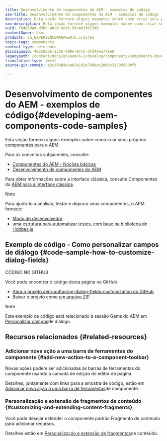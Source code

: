 ```yaml
---
title: Desenvolvimento de componentes do AEM - exemplos de código
seo-title: Desenvolvimento de componentes do AEM - exemplos de código
description: Esta seção fornece alguns exemplos sobre como criar seus próprios componentes para o AEM.
seo-description: Esta seção fornece alguns exemplos sobre como criar seus próprios componentes para o AEM.
uuid: 764b5dad-d3bb-48c6-9e93-9dc4e3f623db
contentOwner: User
products: SG_EXPERIENCEMANAGER/6.5/SITES
topic-tags: components
content-type: reference
discoiquuid: 402c0d6b-2c26-490a-97c5-dfd4dea778e0
legacypath: /content/docs/en/aem/6-2/develop/components/components-develop
translation-type: tm+mt
source-git-commit: a3c303d4e3a85e1b2e794bec2006c335056309fb

---
```



# Desenvolvimento de componentes do AEM - exemplos de código{#developing-aem-components-code-samples}

Esta seção fornece alguns exemplos sobre como criar seus próprios componentes para o AEM.

Para os conceitos subjacentes, consulte:

* [Componentes do AEM - Noções básicas](/help/sites-developing/components-basics.md)
* [Desenvolvimento de componentes do AEM](/help/sites-developing/developing-components.md)

Para obter informações sobre a interface clássica, consulte Componentes do [AEM para a interface clássica](/help/sites-developing/developing-components-classic.md).

>[!NOTE]
>
>Para ajudá-lo a analisar, testar e depurar seus componentes, o AEM fornece:
>
>* [Modo de desenvolvedor](/help/sites-developing/developer-mode.md)
>* uma [estrutura para automatizar testes, com base na biblioteca do Hobbes.js](/help/sites-developing/hobbes.md)
>



## Exemplo de código - Como personalizar campos de diálogo {#code-sample-how-to-customize-dialog-fields}

CÓDIGO NO GITHUB

Você pode encontrar o código desta página no GitHub

* [Abra o projeto aem-authoring-dialog-fields-customization no GitHub](https://github.com/Adobe-Marketing-Cloud/aem-authoring-dialog-fields-customization)
* Baixar o projeto como [um arquivo ZIP](https://github.com/Adobe-Marketing-Cloud/aem-authoring-dialog-fields-customization/archive/master.zip)

>[!NOTE]
>
>Este exemplo de código está relacionado à sessão Gems do AEM em [Personalizar campos](https://docs.adobe.com/content/ddc/en/gems/customizing-dialog-fields-in-touch-ui.html)de diálogo.

## Recursos relacionados {#related-resources}

### Adicionar nova ação a uma barra de ferramentas do componente {#add-new-action-to-a-component-toolbar}

Novas ações podem ser adicionadas às barras de ferramentas do componente usando a camada de edição do editor de página.

Detalhes, juntamente com links para a amostra de código, estão em [Adicionar nova ação a uma barra de ferramentas](/help/sites-developing/customizing-page-authoring-touch.md#add-new-action-to-a-component-toolbar)de componente.

### Personalização e extensão de fragmentos de conteúdo {#customizing-and-extending-content-fragments}

Você pode desejar estender o componente padrão Fragmento de conteúdo para adicionar recursos.

Detalhes estão em [Personalização e extensão de fragmentos](/help/sites-developing/customizing-content-fragments.md)de conteúdo.

